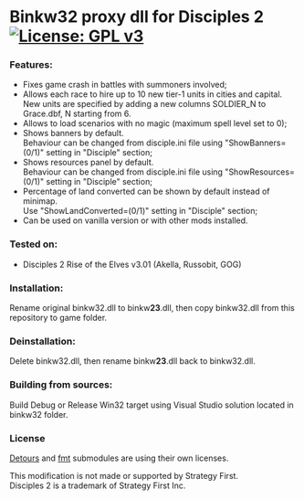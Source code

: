 # Binkw32 proxy dll for Disciples 2 [![License: GPL v3](https://img.shields.io/badge/License-GPL%20v3-blue.svg)](https://www.gnu.org/licenses/gpl-3.0)

### Features:
- Fixes game crash in battles with summoners involved;
- Allows each race to hire up to 10 new tier-1 units in cities and capital.<br />
  New units are specified by adding a new columns SOLDIER\_N to Grace.dbf, N starting from 6.
- Allows to load scenarios with no magic (maximum spell level set to 0);
- Shows banners by default.<br />
  Behaviour can be changed from disciple.ini file using "ShowBanners=(0/1)" setting in "Disciple" section;
- Shows resources panel by default.<br />
  Behaviour can be changed from disciple.ini file using "ShowResources=(0/1)" setting in "Disciple" section;
- Percentage of land converted can be shown by default instead of minimap.<br />
  Use "ShowLandConverted=(0/1)" setting in "Disciple" section;
- Can be used on vanilla version or with other mods installed.

### Tested on:
- Disciples 2 Rise of the Elves v3.01 (Akella, Russobit, GOG)

### Installation:
Rename original binkw32.dll to binkw**23**.dll, then copy binkw32.dll from this repository to game folder.

### Deinstallation:
Delete binkw32.dll, then rename binkw**23**.dll back to binkw32.dll.

### Building from sources:
Build Debug or Release Win32 target using Visual Studio solution located in binkw32 folder. 

### License
[Detours](https://github.com/microsoft/Detours) and [fmt](https://github.com/fmtlib/fmt) submodules are using their own licenses.


This modification is not made or supported by Strategy First.<br />
Disciples 2 is a trademark of Strategy First Inc.

